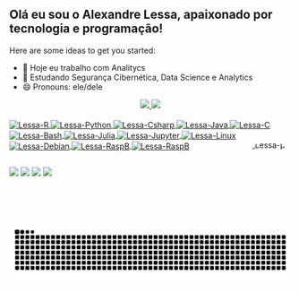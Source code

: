 ## Olá eu sou o Alexandre Lessa, apaixonado por tecnologia e programação!

Here are some ideas to get you started:

- 🔭 Hoje eu trabalho com Analitycs
- 🌱 Estudando Segurança Cibernética, Data Science e Analytics
- 😄 Pronouns: ele/dele
<div align="center">
  <a href="https://github.com/alessa1969">
  <img height="120em" src="https://github-readme-stats.vercel.app/api?username=alessa1969&show_icons=true&theme=dark&include_all_commits=true&count_private=true"/>
  <img height="120em" src="https://github-readme-stats.vercel.app/api/top-langs/?username=alessa1969&layout=compact&langs_count=7&theme=dark"/>
</div>
<div style="display: inline_block"><br>
  <img align="center" alt="Lessa-R" height="30" width="40" src="https://cdn.jsdelivr.net/gh/devicons/devicon/icons/r/r-original.svg" />
  <img align="center" alt="Lessa-Python" height="30" width="40" src="https://cdn.jsdelivr.net/gh/devicons/devicon/icons/python/python-original.svg" />
  <img align="center" alt="Lessa-Csharp" height="30" width="40" src="https://cdn.jsdelivr.net/gh/devicons/devicon/icons/csharp/csharp-original.svg" />
  <img align="center" alt="Lessa-Java" height="30" width="40" src="https://cdn.jsdelivr.net/gh/devicons/devicon/icons/java/java-original.svg" />
  <img align="center" alt="Lessa-C" height="30" width="40"src="https://cdn.jsdelivr.net/gh/devicons/devicon/icons/c/c-original.svg" />
  <img align="center" alt="Lessa-Bash" height="30" width="40" src="https://cdn.jsdelivr.net/gh/devicons/devicon/icons/bash/bash-original.svg" />
  <img align="center" alt="Lessa-Julia" height="30" width="40" src="https://cdn.jsdelivr.net/gh/devicons/devicon/icons/julia/julia-original-wordmark.svg" />
  <img align="center" alt="Lessa-Jupyter" height="30" width="40" src="https://cdn.jsdelivr.net/gh/devicons/devicon/icons/jupyter/jupyter-original-wordmark.svg" />
  <img align="center" alt="Lessa-Linux" height="30" width="40" src="https://cdn.jsdelivr.net/gh/devicons/devicon/icons/linux/linux-original.svg" />
  <img align="center" alt="Lessa-Debian" height="30" width="40" src="https://cdn.jsdelivr.net/gh/devicons/devicon/icons/debian/debian-plain-wordmark.svg" />
  <img align="center" alt="Lessa-RaspB" height="30" width="40" src="https://cdn.jsdelivr.net/gh/devicons/devicon/icons/raspberrypi/raspberrypi-original-wordmark.svg" />
  <img align="center" alt="Lessa-RaspB" height="30" width="40" src="https://cdn.jsdelivr.net/gh/devicons/devicon/icons/arduino/arduino-original-wordmark.svg" />
  <img align="right" alt="Lessa-pic" height="150" style="border-radius:50px;" src="https://media.giphy.com/media/S3PBXqHjKL9GZhK2Yv/giphy.gif?width=676&height=676">
</div>
  
  ##
  
<div>
   <a href="https://www.linkedin.com/in/alexandre-lessa-26243b97/" target="_blank"><img src="https://img.shields.io/badge/-LinkedIn-%230077B5?style=for-the-badge&logo=linkedin&logoColor=white" target="_blank"></a> 
  <a href="https://www.youtube.com/channel/UC6lmD-aiHb3H-crKN6dlFbQ" target="_blank"><img src="https://img.shields.io/badge/YouTube-FF0000?style=for-the-badge&logo=youtube&logoColor=white" target="_blank"></a>
  <a href="https://instagram.com/alexandre_lessa1969" target="_blank"><img src="https://img.shields.io/badge/-Instagram-%23E4405F?style=for-the-badge&logo=instagram&logoColor=white" target="_blank"></a>
 <a href = "mailto:alessa.emcomum@gmail.com"><img src="https://img.shields.io/badge/-Gmail-%23333?style=for-the-badge&logo=gmail&logoColor=white" target="_blank"></a>
  
 <!-- <a href="https://www.twitch.tv/rafaballerinii" target="_blank"><img src="https://img.shields.io/badge/Twitch-9146FF?style=for-the-badge&logo=twitch&logoColor=white" target="_blank"></a> -->
 <!-- <a href="https://discord.gg/pDbY76q8Qf" target="_blank"><img src="https://img.shields.io/badge/Discord-7289DA?style=for-the-badge&logo=discord&logoColor=white" target="_blank"></a> -->
 
 
  ![Snake animation](https://github.com/alessa1969/alessa1969/blob/output/github-contribution-grid-snake.svg)
 
</div>
